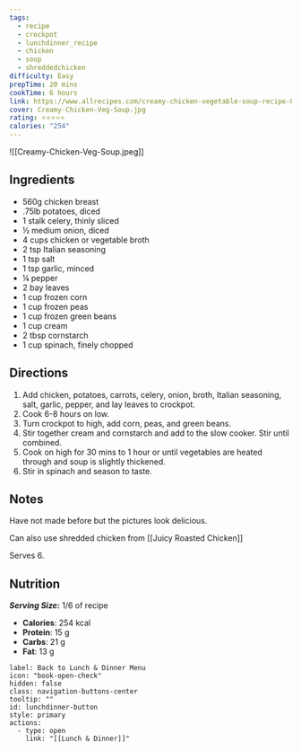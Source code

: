```yaml
---
tags:
  - recipe
  - crockpot
  - lunchdinner_recipe
  - chicken
  - soup
  - shreddedchicken
difficulty: Easy
prepTime: 20 mins
cookTime: 6 hours
link: https://www.allrecipes.com/creamy-chicken-vegetable-soup-recipe-8594569
cover: Creamy-Chicken-Veg-Soup.jpg
rating: ⭐️⭐️⭐️⭐️⭐️
calories: "254"
---
```

![[Creamy-Chicken-Veg-Soup.jpeg]]

## Ingredients
- 560g chicken breast
- .75lb potatoes, diced
- 1 stalk celery, thinly sliced
- ½ medium onion, diced
- 4 cups chicken or vegetable broth
- 2 tsp Italian seasoning
- 1 tsp salt
- 1 tsp garlic, minced
- ¼ pepper
- 2 bay leaves
- 1 cup frozen corn
- 1 cup frozen peas
- 1 cup frozen green beans
- 1 cup cream
- 2 tbsp cornstarch
- 1 cup spinach, finely chopped


## Directions
1. Add chicken, potatoes, carrots, celery, onion, broth, Italian seasoning, salt, garlic, pepper, and lay leaves to crockpot. 
2. Cook 6-8 hours on low. 
3. Turn crockpot to high, add corn, peas, and green beans. 
4. Stir together cream and cornstarch and add to the slow cooker. Stir until combined. 
5. Cook on high for 30 mins to 1 hour or until vegetables are heated through and soup is slightly thickened. 
6. Stir in spinach and season to taste.

## Notes
Have not made before but the pictures look delicious.

Can also use shredded chicken from [[Juicy Roasted Chicken]]

Serves 6.
## Nutrition
***Serving Size:*** 1/6 of recipe
- **Calories**: 254 kcal
- **Protein**: 15 g
- **Carbs**: 21 g
- **Fat**: 13 g


```meta-bind-button
label: Back to Lunch & Dinner Menu
icon: "book-open-check"
hidden: false
class: navigation-buttons-center
tooltip: ""
id: lunchdinner-button
style: primary
actions:
  - type: open
    link: "[[Lunch & Dinner]]"

```
 
